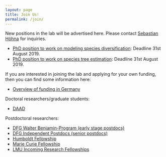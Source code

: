 ```yaml
---
layout: page
title: Join Us!
permalink: /join/
---
```


New positions in the lab will be advertised here.
Please contact [Sebastian Höhna](mailto:hoehna@lmu.de) for inquiries.
* [PhD position to work on modeling species diversification](/job_adverts/PhD_DivRates.pdf): Deadline 31st August 2019.
* [PhD position to work on species tree estimation](/job_adverts/PhD_SpeciesTree.pdf): Deadline 31st August 2019.

If you are interested in joining the lab and applying for your own funding, then you can find some information here:
* [Overview of funding in Germany](https://www.research-in-germany.org/en)

Doctoral researchers/graduate students:
* [DAAD](https://www.daad.de/deutschland/stipendium/datenbank/en/21148-scholarship-database)

Postdoctoral researchers:
* [DFG Walter Benjamin-Program (early stage postdocs)](https://www.dfg.de/en/research_funding/programmes/individual/walter_benjamin/index.html)
* [DFG Independent Postdocs (senior postdocs)](https://www.dfg.de/formulare/52_02/52_02_en.pdf)
* [Humboldt Fellowship](https://www.humboldt-foundation.de/web/sponsorship.html)
* [Marie Curie Fellowship](https://ec.europa.eu/research/mariecurieactions/actions/individual-fellowships_en)
* [LMU Incoming Research Fellowships](https://www.en.uni-muenchen.de/about_lmu/research/excellence_initiative/institutional_strategy/junior_academics/academic_career/research_fellowship/incoming/index.html)
